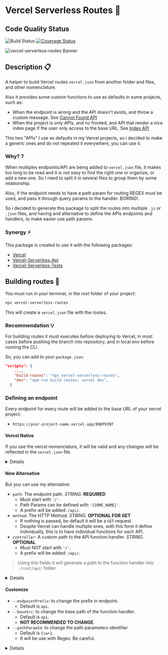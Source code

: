 # Vercel Serverless Routes :traffic_light:

## Code Quality Status
![Build Status](https://github.com/gastonpereyra/vercel-serverless-routes/workflows/Build%20Status/badge.svg)
[![Coverage Status](https://coveralls.io/repos/github/gastonpereyra/vercel-serverless-routes/badge.svg?branch=master)](https://coveralls.io/github/gastonpereyra/vercel-serverless-routes?branch=master)

![vercel-serverless-routes Banner](https://user-images.githubusercontent.com/39351850/138572556-02d484e3-062a-42ae-a98f-f2d17a9a99ea.png)

## Description :clipboard:
A helper to build Vercel routes `vercel.json` from another folder and files, and other nomenclature.

Also it provides some custom functions to use as defaults in some projects, such as:

- When the endpoint is wrong and the API doesn't exists, and throw a custom message. See [Cannot Found API](#Not-Found-Api)
- When the project is only APIs, and no fronted, and API that render a nice index page if the user only access to the base URL. See [Index API](#Index-Api)

This two "APIs" I use as defaults in my Vercel projects, so i decided to make a generic ones and do not repeated it everywhere, you can use it.
### Why? :grey_question:

When multiples endpoints/API are being added to `vercel.json` file, it makes too long to be read and it is not easy to find the right one or organize, or add a new one. So I need to split it in several files to group them by some relationship.

Also, if the endpoint needs to have a path param for routing REGEX must be used, and pass it through query params to the handler. BORING!.

So i decided to generate this package to split the routes into multiple `.js` or `.json` files, and having and alternative to define the APIs endpoints and handlers, to make easier use path params.

### Synergy :zap:

This package is created to use it with the following packages:

- [Vercel](https://www.npmjs.com/package/vercel)
- [Vercel-Serverless-Api](https://www.npmjs.com/package/vercel-serverless-api)
- [Vercel-Serverless-Tests](https://www.npmjs.com/package/vercel-serverless-tests)

## Building routes :hammer:

You must run in your terminal, in the root folder of your project:

```bash
npx vercel-serverless-routes
```

This will create a `vercel.json` file with the routes.

### Recommendation :bulb:

For building routes it must executes before deploying to Vercel, in most cases before pushing the branch into repository, and in local env before running the CLI.

So, you can add to your `package.json`:

```json
"scripts": {
    ...,
    "build-routes": "npx vercel-serverless-routes",
    "dev": "npm run build-routes; vercel dev",
  }
```

### Defining an endpoint

Every endpoint for every route will be added to the base URL of your vercel project:

- `https://your-project-name.vercel.app/ENDPOINT`

#### Vercel Native
If you use the vercel nomenclature, it will be valid and any changes will be reflected in the `vercel.json` file.

<details>

```json
{
    "src": "/example/native", // The API ENDPOINT
    "methods": ["GET", "POST"], // The methods allowed
    "dest": "/api/example" // The relative path to the function handler
}
```

> There a lot more options. See Vercel docs.


It makes you create this URL

- `GET/ https://your-project-name.vercel.app/example/native`
- `POST/ https://your-project-name.vercel.app/example/native`

And uses a function handler in: `./root/api/example`

> __REMEMBER__: The handlers are recommended to be in `./root/api/*` folder.

</details>

#### New Alternative

But you can use my alternative:

- `path`: The endpoint path. _STRING_. __REQUIRED__
    - Must start with `'/'`.
    - Path Params can be defined with `'{SOME_NAME}'`.
    - A prefix will be added: `/api/`.
- `method`: The HTTP Method. _STRING_. __OPTIONAL FOR GET__
    - If nothing is passed, be default it will be a `GET` request.
    - Despite Vercel can handle multiple ones, with this form it define individually, this is to have individual functions for each API.
- `controller`: A custom path to the API function handler. _STRING_. __OPTIONAL__
    - Must NOT start with `'/'`.
    - A prefix will be added: `/api/`.

> Using this fields it will generate a path to the function handler into `./root/api/` folder.

<details>

**Example 1**

```json
[
    {
        "path": "/example/{id}",
        "methods": "POST"
    }
]
```

It makes you create this URL:

- `POST/ https://your-project-name.vercel.app/api/example/1`
- `POST/ https://your-project-name.vercel.app/api/example/617d89e0eb5815550438e57c`
- ETC..

And uses a function handler in: `./root/api/example/get?pathIds.id=$id`

**Example 2**

```json
[
    {
        "path": "/example"
    }
]
```

It makes you create this URL:

- `GET/ https://your-project-name.vercel.app/api/example`

And uses a function handler in: `./root/api/example/list`

**Example 3**

```json
[
    {
        "path": "/example/{id}/custom/{customId}"
    }
]
```

It makes you create this URL:

- `GET/ https://your-project-name.vercel.app/api/example/1/custom/2`
- ETC...

And uses a function handler in: `./root/api/example/get?pathIds.id=$id&pathIds.customId=$customId`

**Example 4**

```json
[
    {
        "path": "/example/custom/{customId}",
        "method": "delete",
        "controller": "example-delete"
    }
]
```

It makes you create this URL:

- `GET/ https://your-project-name.vercel.app/api/example/custom/2`
- ETC...

And uses a function handler in: `./root/api/example-delete?pathIds.customId=$customId`

</details>

#### Customize

- `--endpointPrefix`: to change the prefix in endpoint.
    - Default is `api`.
- `--baseSrc`: to change the base path of the function handler.
    - Default is `api`.
    - **NOT RECOMMENDED TO CHANGE**.
- `--pathParamId`: to change the path parameters identifier.
    - Default is `{\w+}`.
    - It will be use with Regex. Be careful.

<details>

**Example**

```bash
npx vercel-serverless-routes --baseSrc src --endpointPrefix my-api --pathParamId :id
```

```json
[
    {
        "path": "/example/:id/custom/:customId"
    }
]
```

It makes you create this URL:

- `GET/ https://your-project-name.vercel.app/my-api/example/1/custom/2`
- ETC...

And uses a function handler in: `./root/src/example/get?pathIds.id=$id&pathIds.customId=$customId`

<details>

### Routes files

The new files must be in `./root/routes/index.js`, it must export an array of objects.

```js
// in ./root/routes/index.js
'use strict';

const exampleFunctions = require('./example.json');
const customFunctions = require('./custom.js');

module.exports = [
    ...exampleFunctions,
    ...customFunctions
];
```

#### Customize

- `--routesPath`: to change the folder of the routes file.
    - Default is `routes`.

**Example**

```bash
npx vercel-serverless-routes --routesPath endpoints
```

The files must be in `./root/endpoints/index.js`

### Extra API

To use it must install the package in your project:

```bash
npm install vercel-serverless-routes
```
#### Not Use It

Both API can be deactivated using

```bash
npx vercel-serverless-routes --useNotFound false --useIndex false
```

#### Change file

Also your files can be relocated.

```bash
npx vercel-serverless-routes --index extra/index --notFound extra/not-found
```

> By default it are located in `./root/api/index.js` and `./root/api/not-found.js`

#### Not Found Api

It is an API that matches any endpoint that is not found (`/.*`) and returns

* statusCode: `404`
* body: `{ message: 'Cannot find API', error: { url, method } }`

<details>

**Example 1**

```js
const { handler } = require('vercel-serverless-api');
const { CannotFoundAPI } = require('vercel-serverless-routes');

module.exports = (...args) => handler(CannotFoundAPI, ...args);

```

**Example 2**

```js
const { handler } = require('vercel-serverless-api');
const { CannotFoundAPI } = require('vercel-serverless-routes');

class CustomNotFound extends CannotFoundAPI {

    get statusCode() {
		return 402;
	}

    formatError() {
		return {
			suggestion: 'Check the documentation'
		};
	}
}

module.exports = (...args) => handler(CustomNotFound, ...args);

```

</details>

#### Index Api

The API have an [Template]('./docs/template.html') already set up, and have default values, you can see the results examples [here](./docs/example.html).

But you can change the default values. See Example 2.

<details>

**Example 1**

```js
const { handler } = require('vercel-serverless-api');
const { IndexAPI } = require('vercel-serverless-routes');

module.exports = (...args) => handler(IndexAPI, ...args);
```

**Example 2**

```js
const { handler } = require('vercel-serverless-api');
const { IndexAPI } = require('vercel-serverless-routes');

class CustomIndex extends IndexAPI {

    static get githubUser() {
		return {
            projectName: 'vercel-test',
            user: 'gastonpereyra',
            owner: 'Gastón Pereyra'
        };
	}

	static get colors() {
		return {
            brand: '303031',
            hover: '303031',
            background: '303031',
            disclaimer: '303031',
            footerLine: '303031'
        };
	}

	static get messages() {
        return {
            banner: 'https://image.png',
            location: 'Buenos Aires',
            finalMessage: 'Test it!'
        }
    }
}

module.exports = (...args) => handler(CustomIndex, ...args);
```

</details>

## Bug :bug:

[Report Here](https://github.com/gastonpereyra/vercel-serverless-routes/issues/new?assignees=gastonpereyra&labels=bug&template=bug.md&title=[BUG])

## Idea :bulb:

[Tell me](https://github.com/gastonpereyra/vercel-serverless-routes/issues/new?assignees=gastonpereyra&labels=enhancement&title=%5BIDEA%5D+-)
